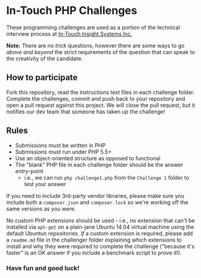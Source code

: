 # In-Touch PHP Challenges

These programming challenges are used as a portion of the technical interview process at [In-Touch Insight Systems Inc.](http://www.intouchinsight.com)

**Note:** There are no *trick* questions, however there are some ways to go *above and beyond* the strict requirements of the question that can speak to the creativity of the candidate.

## How to participate

Fork this repository, read the instructions text files in each challenge folder.  Complete the challenges, commit and push back to your repository and open a pull request against this project.  We will close the pull request, but it notifies our dev team that someone has taken up the challenge!

## Rules

* Submissions must be written in PHP
* Submissions must run under PHP 5.5+
* Use an object-oriented structure as opposed to functional
* The "blank" PHP file in each challenge folder should be the answer entry-point
	* i.e., we can run `php challenge1.php` from the `Challenge 1` folder to test your answer

If you need to include 3rd-party vendor libraries, please make sure you include both a `composer.json` and `composer.lock` so we're working off the same versions as you were.

No custom PHP extensions should be used - i.e., no extension that can't be installed via `apt-get` on a plain-jane Ubuntu 14.04 virtual machine using the default Ubuntun repositories.  *If* a custom extension is required, please add a `readme.md` file in the challenger folder explaining which extensions to install and why they were required to complete the challenge ("because it's faster" is an OK answer if you include a benchmark script to prove it!).

### Have fun and good luck!